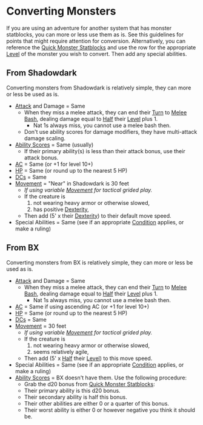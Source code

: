 # Converting Monsters

If you are using an adventure for another system that has monster statblocks, you can more or less use them as is. See this guidelines for points that might require attention for conversion. Alternatively, you can reference the [Quick Monster Statblocks](Quick%20Monster%20Statblocks.md) and use the row for the appropriate [Level](../../Player%20Characters/Derived%20Statistics/Level.md) of the monster you wish to convert. Then add any special abilities.

## From Shadowdark

Converting monsters from Shadowdark is relatively simple, they can more or less be used as is.

- [Attack](../../Game%20Procedures/Combat/Attack.md) and Damage = Same
	- When they miss a melee attack, they can end their [Turn](../../Game%20Procedures/Core%20Procedures/Turn.md) to [Melee Bash](../../Game%20Procedures/Combat/Melee%20Attack.md#Melee%20Bash), dealing damage equal to [Half](../../Game%20Procedures/Core%20Procedures/Half.md) their [Level](../../Player%20Characters/Derived%20Statistics/Level.md) plus 1.
		- Nat 1s always miss, you cannot use a melee bash then.
	- Don't use ability scores for damage modifiers, they have multi-attack damage scaling.
- [Ability Scores](../../Player%20Characters/The%20Ability%20Scores/Ability%20Scores.md) = Same (usually)
	- If their primary ability(s) is less than their attack bonus, use their attack bonus.
- [AC](../../Player%20Characters/Derived%20Statistics/Armor%20Class.md) = Same (or +1 for level 10+)
- [HP](../../Player%20Characters/Derived%20Statistics/Health%20Points.md) = Same (or round up to the nearest 5 HP)
- [DCs](../../Game%20Procedures/Core%20Procedures/DC.md) = Same
- [Movement](../../Game%20Procedures/Combat/Movement.md) = "Near" in Shadowdark is 30 feet
	- *If using variable [Movement](../../Game%20Procedures/Combat/Movement.md) for tactical grided play.*
	- If the creature is
		1. not wearing heavy armor or otherwise slowed,
		2. has positive [Dexterity](../../Player%20Characters/The%20Ability%20Scores/Dexterity.md),
	- Then add (5' x their [Dexterity](../../Player%20Characters/The%20Ability%20Scores/Dexterity.md)) to their default move speed.
- Special Abilities = Same (see if an appropriate [Condition](../../Game%20Procedures/Conditions/!Conditions.md) applies, or make a ruling)

## From BX

Converting monsters from BX is relatively simple, they can more or less be used as is.

- [Attack](../../Game%20Procedures/Combat/Attack.md) and Damage = Same
	- When they miss a melee attack, they can end their [Turn](../../Game%20Procedures/Core%20Procedures/Turn.md) to [Melee Bash](../../Game%20Procedures/Combat/Melee%20Attack.md#Melee%20Bash), dealing damage equal to [Half](../../Game%20Procedures/Core%20Procedures/Half.md) their [Level](../../Player%20Characters/Derived%20Statistics/Level.md) plus 1.
		- Nat 1s always miss, you cannot use a melee bash then.
- [AC](../../Player%20Characters/Derived%20Statistics/Armor%20Class.md) = Same if using ascending AC (or +1 for level 10+)
- [HP](../../Player%20Characters/Derived%20Statistics/Health%20Points.md) = Same (or round up to the nearest 5 HP)
- [DCs](../../Game%20Procedures/Core%20Procedures/DC.md) = Same
- [Movement](../../Game%20Procedures/Combat/Movement.md) = 30 feet
	- *If using variable [Movement](../../Game%20Procedures/Combat/Movement.md) for tactical grided play.*
	- If the creature is
		1. not wearing heavy armor or otherwise slowed,
		2. seems relatively agile,
	- Then add (5' x [Half](../../Game%20Procedures/Core%20Procedures/Half.md) their [Level](../../Player%20Characters/Derived%20Statistics/Level.md)) to this move speed.
- Special Abilities = Same (see if an appropriate [Condition](../../Game%20Procedures/Conditions/!Conditions.md) applies, or make a ruling)
- [Ability Scores](../../Player%20Characters/The%20Ability%20Scores/Ability%20Scores.md) = BX doesn't have them. Use the following procedure:
	- Grab the d20 bonus from [Quick Monster Statblocks](Quick%20Monster%20Statblocks.md):
	- Their primary ability is this d20 bonus.
	- Their secondary ability is half this bonus.
	- Their other abilities are either 0 or a quarter of this bonus.
	- Their worst ability is either 0 or however negative you think it should be.
